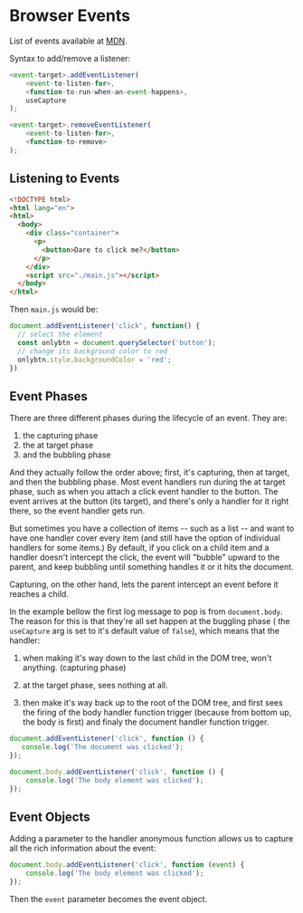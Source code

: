 # Browser Events

List of events available at [MDN](https://developer.mozilla.org/en-US/docs/Web/Events).

Syntax to add/remove a listener:

```js
<event-target>.addEventListener(
    <event-to-listen-for>,
    <function-to-run-when-an-event-happens>,
    useCapture
);

<event-target>.removeEventListener(
    <event-to-listen-for>,
    <function-to-remove>
);
```

## Listening to Events

```html
<!DOCTYPE html>
<html lang="en">
<html>
  <body>
    <div class="container">
      <p>
        <button>Dare to click me?</button>
      </p>
    </div>
    <script src="./main.js"></script>
  </body>
</html>
```

Then `main.js` would be:

```js
document.addEventListener('click', function() {
  // select the element
  const onlybtn = document.querySelector('button');
  // change its background color to red
  onlybtn.style.backgroundColor = 'red';
})
```

## Event Phases

There are three different phases during the lifecycle of an event. They are:

1. the capturing phase
2. the at target phase
3. and the bubbling phase

And they actually follow the order above; first, it's capturing, then at target,
and then the bubbling phase. Most event handlers run during the at target phase,
such as when you attach a click event handler to the button. The event arrives
at the button (its target), and there's only a handler for it right there, so
the event handler gets run.

But sometimes you have a collection of items -- such as a list -- and want to
have one handler cover every item (and still have the option of individual
handlers for some items.) By default, if you click on a child item and a handler
doesn't intercept the click, the event will "bubble" upward to the parent, and
keep bubbling until something handles it or it hits the document.

Capturing, on the other hand, lets the parent intercept an event before it
reaches a child.

In the example bellow the first log message to pop is from `document.body`.
The reason for this is that they're all set happen at the buggling phase (
the `useCapture` arg is set to it's default value of `false`), which means that
the handler:

1. when making it's way down to the last child in the DOM tree, won't
anything. (capturing phase)

2. at the target phase, sees nothing at all.

3. then make it's way back up to the root of the DOM tree, and first sees
the firing of the body handler function trigger (because from bottom up, the
body is first) and finaly the document handler function trigger.

```js
document.addEventListener('click', function () {
   console.log('The document was clicked');
});

document.body.addEventListener('click', function () {
    console.log('The body element was clicked');
});
```

## Event Objects

Adding a parameter to the handler anonymous function allows us to capture
all the rich information about the event:

```js
document.body.addEventListener('click', function (event) {
    console.log('The body element was clicked');
});

```

Then the `event` parameter becomes the event object.
